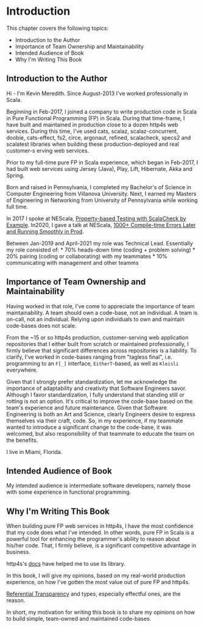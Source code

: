 # Introduction

This chapter covers the following topics:

- Introduction to the Author
- Importance of Team Ownership and Maintainability
- Intended Audience of Book
- Why I'm Writing This Book

## Introduction to the Author

Hi - I'm Kevin Meredith. Since August-2013 I've worked professionally in Scala.

Beginning in Feb-2017, I joined a company to write production code in Scala in Pure Functional Programming (FP) in Scala.
During that time-frame, I have built and maintained in production close to a dozen http4s web services. During this time,
I've used cats, scalaz, scalaz-concurrent, doobie, cats-effect, fs2, circe, argonaut, refined, scalacheck, specs2 and
scalatest libraries when building these production-deployed and real customer-s erving web services.

Prior to my full-time pure FP in Scala experience, which began in Feb-2017, I had built web services using
 Jersey (Java), Play, Lift, Hibernate, Akka and Spring.

Born and raised in Pennsylvania, I completed my Bachelor's of Science in Computer Engineering from Villanova University.
Next, I earned my Masters of Engineering in Networking from University of Pennsylvania while working full time.

In 2017 I spoke at NEScala, [Property-based Testing with ScalaCheck by Example](https://www.youtube.com/watch?v=7xUGBreqpnA).
In2020, I gave a talk at NEScala, [1000+ Compile-time Errors Later and Running Smoothly in Prod](https://www.youtube.com/watch?v=hXQJChR2ii0&t=5s).

Between Jan-2019 and April-2021 my role was Technical Lead. Essentially my role consisted of:
    * 70% heads-down time (coding + problem solving)
    * 20% pairing (coding or collaborating) with my teammates
    * 10% communicating with management and other teamms

## Importance of Team Ownership and Maintainability

Having worked in that role, I've come to appreciate the importance of team maintainability. A team should own a code-base,
not an individual. A team is on-call, not an individual. Relying upon individuals to own and maintain code-bases does not scale.

From the ~15 or so http4s production, customer-serving web application repositories that I either built from scratch or
maintained professionally, I firmly believe that significant differences across repositories is a liability. To clarify,
I've worked in code-bases ranging from "tagless final", i.e. programming to an `F[_]` interface, `EitherT`-based,
as well as `Kleisli` everywhere.

Given that I strongly prefer standardization, let me acknowledge the importance of adaptability and creativity that
Software Engineers savor. Although I favor standardization, I fully understand that standing still or rotting is not an
option. It's critical to improve the code-base based on the team's experience and future maintenance. Given that Software
Engineering is both an Art and Science, clearly Engineers desire to express themselves via their craft, code. So, in my
experience, if my teammate wanted to introduce a significant change to the code-base, it was welcomed, but also
responsibility of that teammate to educate the team on the benefits.

I live in Miami, Florida.

## Intended Audience of Book

My intended audience is intermediate software developers, namely those with some experience in functional programming.

## Why I'm Writing This Book

When building pure FP web services in http4s, I have the most confidence that my code does what I've intended. In other
words, pure FP in Scala is a powerful tool for enhancing the programmer's ability to reason about his/her code. That, I
firmly believe, is a significant competitive advantage in business.

http4s's [docs](https://http4s.org/v0.21/) have helped me to use its library.

In this book, I will give my opinions, based on my real-world production experience, on how I've gotten the most
value out of pure FP and http4s.

[Referential Transparency](https://www.reddit.com/r/scala/comments/3zofjl/why_is_future_totally_unusable/cyns21h/) and
types, especially effectful ones, are the reason.

In short, my motivation for writing this book is to share my opinions on how to build simple, team-owned and maintained
code-bases.